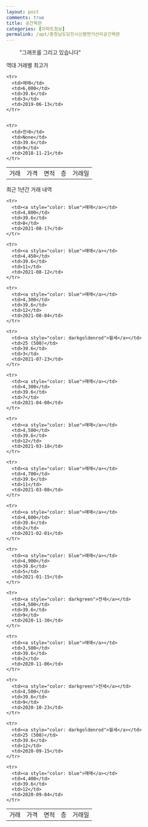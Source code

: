 ```yaml
---
layout: post
comments: true
title: 공간목련
categories: [아파트정보]
permalink: /apt/충청남도당진시신평면거산리공간목련
---
```


<script type="text/javascript">
  google.charts.load('current', {'packages':['line', 'corechart']});
  google.charts.setOnLoadCallback(drawChart);

  function drawChart() {
    var data = new google.visualization.DataTable();
    data.addColumn('date', '거래일');
    data.addColumn('number', "매매");
    data.addColumn('number', "전세");
    data.addColumn('number', "전매");

    data.addRows([[new Date(Date.parse("2021-08-17")), 4800, null, null], [new Date(Date.parse("2021-08-12")), 4450, null, null], [new Date(Date.parse("2021-08-04")), 4300, null, null], [new Date(Date.parse("2021-07-23")), null, null, null], [new Date(Date.parse("2021-04-08")), 4300, null, null], [new Date(Date.parse("2021-03-18")), 4500, null, null], [new Date(Date.parse("2021-03-08")), 4700, null, null], [new Date(Date.parse("2021-02-01")), 4600, null, null], [new Date(Date.parse("2021-01-15")), 4900, null, null], [new Date(Date.parse("2020-11-30")), null, 4500, null], [new Date(Date.parse("2020-11-06")), 3500, null, null], [new Date(Date.parse("2020-10-23")), null, 4500, null], [new Date(Date.parse("2020-09-15")), null, null, null], [new Date(Date.parse("2020-09-04")), 4400, null, null]]);

    var options = {
      lineWidth: 0,
      pointsVisible: true,    
      title: '최근 1년간 유형별 실거래가 분포',
      legend: { position: 'bottom' }
    };

    var formatter = new google.visualization.NumberFormat({pattern:'###,###'} );
    formatter.format(data, 1);
    formatter.format(data, 2);
    
    setTimeout(function() {
        var chart = new google.visualization.LineChart(document.getElementById('columnchart_material'));
        chart.draw(data, (options));
        document.getElementById('loading').style.display = 'none';
    }, 1000);


  }
</script>


<div id="loading" style="z-index:20; display: block; margin-left: 35px">"그래프를 그리고 있습니다"</div>
<div id="columnchart_material" style="width: 95%; margin-left: -35px; display: block"></div>

역대 거래별 최고가
<table class="sortable">
    <tr>
      <td>거래</td>
      <td>가격</td>
      <td>면적</td>
      <td>층</td>
      <td>거래일</td>
    </tr>
    
    <tr>
      <td>매매</td>
      <td>6,000</td>
      <td>39.6</td>
      <td>3</td>
      <td>2019-06-13</td>
    </tr>
        
    
    <tr>
      <td>전세</td>
      <td>None</td>
      <td>39.6</td>
      <td>9</td>
      <td>2018-11-21</td>
    </tr>
        
    
</table>

최근 1년간 거래 내역

<font size='small'>
<table class="sortable">
    <tr>
      <td>거래</td>
      <td>가격</td>
      <td>면적</td>
      <td>층</td>
      <td>거래일</td>
    </tr>

    <tr>
      <td><a style="color: blue">매매</a></td>
      <td>4,800</td>
      <td>39.6</td>
      <td>8</td>
      <td>2021-08-17</td>
    </tr>
      
    <tr>
      <td><a style="color: blue">매매</a></td>
      <td>4,450</td>
      <td>39.6</td>
      <td>11</td>
      <td>2021-08-12</td>
    </tr>
      
    <tr>
      <td><a style="color: blue">매매</a></td>
      <td>4,300</td>
      <td>39.6</td>
      <td>12</td>
      <td>2021-08-04</td>
    </tr>
      
    <tr>
      <td><a style="color: darkgoldenrod">월세</a></td>
      <td>25 (500)</td>
      <td>39.6</td>
      <td>3</td>
      <td>2021-07-23</td>
    </tr>
      
    <tr>
      <td><a style="color: blue">매매</a></td>
      <td>4,300</td>
      <td>39.6</td>
      <td>7</td>
      <td>2021-04-08</td>
    </tr>
      
    <tr>
      <td><a style="color: blue">매매</a></td>
      <td>4,500</td>
      <td>39.6</td>
      <td>12</td>
      <td>2021-03-18</td>
    </tr>
      
    <tr>
      <td><a style="color: blue">매매</a></td>
      <td>4,700</td>
      <td>39.6</td>
      <td>11</td>
      <td>2021-03-08</td>
    </tr>
      
    <tr>
      <td><a style="color: blue">매매</a></td>
      <td>4,600</td>
      <td>39.6</td>
      <td>2</td>
      <td>2021-02-01</td>
    </tr>
      
    <tr>
      <td><a style="color: blue">매매</a></td>
      <td>4,900</td>
      <td>39.6</td>
      <td>5</td>
      <td>2021-01-15</td>
    </tr>
      
    <tr>
      <td><a style="color: darkgreen">전세</a></td>
      <td>4,500</td>
      <td>39.6</td>
      <td>9</td>
      <td>2020-11-30</td>
    </tr>
      
    <tr>
      <td><a style="color: blue">매매</a></td>
      <td>3,500</td>
      <td>39.6</td>
      <td>2</td>
      <td>2020-11-06</td>
    </tr>
      
    <tr>
      <td><a style="color: darkgreen">전세</a></td>
      <td>4,500</td>
      <td>39.6</td>
      <td>9</td>
      <td>2020-10-23</td>
    </tr>
      
    <tr>
      <td><a style="color: darkgoldenrod">월세</a></td>
      <td>25 (500)</td>
      <td>39.6</td>
      <td>12</td>
      <td>2020-09-15</td>
    </tr>
      
    <tr>
      <td><a style="color: blue">매매</a></td>
      <td>4,400</td>
      <td>39.6</td>
      <td>12</td>
      <td>2020-09-04</td>
    </tr>
      
</table>
</font>


